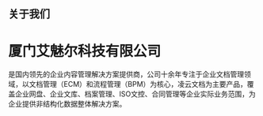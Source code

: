 ## 关于我们

# 厦门艾魅尔科技有限公司

是国内领先的企业内容管理解决方案提供商，公司十余年专注于企业文档管理领域，以文档管理（ECM）和流程管理（BPM）为核心，凌云文档为主要产品，覆盖企业网盘、企业文库、档案管理、ISO文控、合同管理等企业实际业务范围，为企业提供非结构化数据整体解决方案。